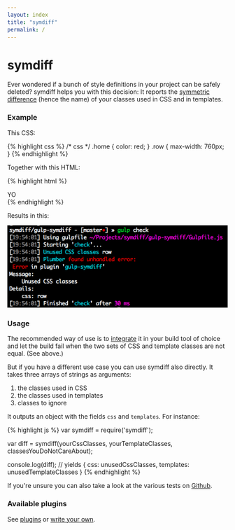 ```yaml
---
layout: index
title: "symdiff"
permalink: /
---
```


# symdiff

Ever wondered if a bunch of style definitions in your project can be safely deleted? symdiff helps you with this decision: It reports the [symmetric difference](http://en.wikipedia.org/wiki/Symmetric_difference) (hence the name) of your classes used in CSS and in templates.

### Example

This CSS:

{% highlight css %}
/* css */
.home {
    color: red;
}
.row {
    max-width: 760px;
}
{% endhighlight %}

Together with this HTML:

{% highlight html %}
<!-- html -->
<body>
    <div class="home">
        YO
    </div>
</body>
{% endhighlight %}

Results in this:

![Gulp](/img/gulp.png)

### Usage

The recommended way of use is to [integrate](/integration/) it in your build tool of choice and let the build fail when the two sets of CSS and template classes are not equal. (See above.)

But if you have a different use case you can use symdiff also directly. It takes three arrays of strings as arguments:

1. the classes used in CSS
2. the classes used in templates
3. classes to ignore

It outputs an object with the fields `css` and `templates`. For instance:

{% highlight js %}
var symdiff = require('symdiff');

var diff = symdiff(yourCssClasses, yourTemplateClasses, classesYouDoNotCareAbout);

console.log(diff);
// yields
{
    css: unusedCssClasses,
    templates: unusedTemplateClasses
}
{% endhighlight %}

If you're unsure you can also take a look at the various tests on [Github](https://github.com/symdiff).

### Available plugins

See [plugins](/plugins/) or [write your own](/write-a-plugin/).